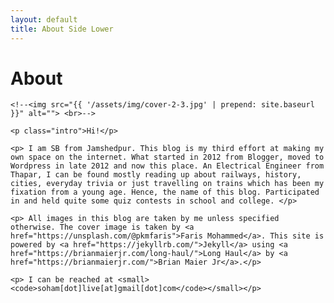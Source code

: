 ```yaml
---
layout: default
title: About Side Lower
---
```


<div class="post">
	<h1 class="pageTitle">About</h1>
	
	<!--<img src="{{ '/assets/img/cover-2-3.jpg' | prepend: site.baseurl }}" alt=""> <br>-->
	
	<p class="intro">Hi!</p>
	
	<p> I am SB from Jamshedpur. This blog is my third effort at making my own space on the internet. What started in 2012 from Blogger, moved to Wordpress in late 2012 and now this place. An Electrical Engineer from Thapar, I can be found mostly reading up about railways, history, cities, everyday trivia or just travelling on trains which has been my fixation from a young age. Hence, the name of this blog. Participated in and held quite some quiz contests in school and college. </p>
	
	<p> All images in this blog are taken by me unless specified otherwise. The cover image is taken by <a href="https://unsplash.com/@pkmfaris">Faris Mohammed</a>. This site is powered by <a href="https://jekyllrb.com/">Jekyll</a> using <a href="https://brianmaierjr.com/long-haul/">Long Haul</a> by <a href="https://brianmaierjr.com/">Brian Maier Jr</a>.</p>
	
	<p> I can be reached at <small><code>soham[dot]live[at]gmail[dot]com</code></small></p>
	
</div>
